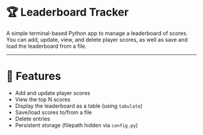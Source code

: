 # 🏆 Leaderboard Tracker

A simple terminal-based Python app to manage a leaderboard of scores. You can add, update, view, and delete player scores, as well as save and load the leaderboard from a file.

---

# 📌 Features

- Add and update player scores
- View the top N scores
- Display the leaderboard as a table (using `tabulate`)
- Save/load scores to/from a file
- Delete entries
- Persistent storage (filepath hidden via `config.py`)
